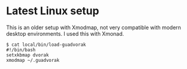 # Latest Linux setup

This is an older setup with Xmodmap, not very compatible with modern
desktop environments. I used this with Xmonad.

```
$ cat local/bin/load-guadvorak
#!/bin/bash
setxkbmap dvorak
xmodmap ~/.guadvorak
```

